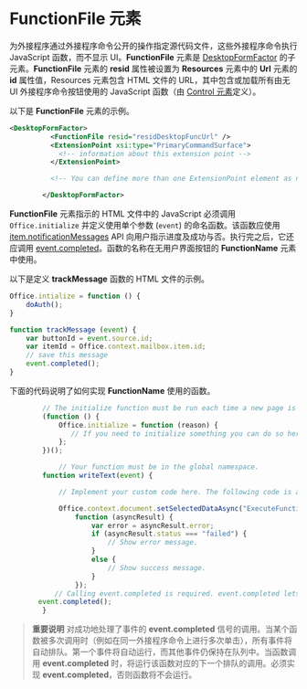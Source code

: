# <a name="functionfile-element"></a>FunctionFile 元素

为外接程序通过外接程序命令公开的操作指定源代码文件，这些外接程序命令执行 JavaScript 函数，而不显示 UI。**FunctionFile** 元素是 [DesktopFormFactor](./desktopformfactor.md) 的子元素。**FunctionFile** 元素的 **resid** 属性被设置为 **Resources** 元素中的 **Url** 元素的 **id** 属性值，Resources 元素包含 HTML 文件的 URL，其中包含或加载所有由无 UI 外接程序命令按钮使用的 JavaScript 函数（由 [Control 元素](control.md)定义）。

以下是 **FunctionFile** 元素的示例。


```XML
<DesktopFormFactor>
          <FunctionFile resid="residDesktopFuncUrl" />
          <ExtensionPoint xsi:type="PrimaryCommandSurface">
            <!-- information about this extension point -->
          </ExtensionPoint>

          <!-- You can define more than one ExtensionPoint element as needed -->

        </DesktopFormFactor>
```

**FunctionFile** 元素指示的 HTML 文件中的 JavaScript 必须调用 `Office.initialize` 并定义使用单个参数 (`event`) 的命名函数。该函数应使用 [item.notificationMessages](../../reference/outlook/Office.context.mailbox.item.md) API 向用户指示进度及成功与否。执行完之后，它还应调用 [event.completed](../../reference/shared/event.completed.md)。函数的名称在无用户界面按钮的 **FunctionName** 元素中使用。

以下是定义 **trackMessage** 函数的 HTML 文件的示例。

```js
Office.intialize = function () {
    doAuth();
}

function trackMessage (event) {
    var buttonId = event.source.id;    
    var itemId = Office.context.mailbox.item.id;
    // save this message
    event.completed();
}
```

下面的代码说明了如何实现 **FunctionName** 使用的函数。




```js
        // The initialize function must be run each time a new page is loaded.
        (function () {
            Office.initialize = function (reason) {
               // If you need to initialize something you can do so here.
            };
        })();

            // Your function must be in the global namespace.
        function writeText(event) {

            // Implement your custom code here. The following code is a simple example.

            Office.context.document.setSelectedDataAsync("ExecuteFunction works. Button ID=" + event.source.id,
                function (asyncResult) {
                    var error = asyncResult.error;
                    if (asyncResult.status === "failed") {
                        // Show error message.
                    }
                    else {
                        // Show success message.
                    }
                });
           // Calling event.completed is required. event.completed lets the platform know that processing has completed.
       event.completed();
        }
```


 >**重要说明** 对成功地处理了事件的 **event.completed** 信号的调用。当某个函数被多次调用时（例如在同一外接程序命令上进行多次单击），所有事件将自动排队。第一个事件将自动运行，而其他事件仍保持在队列中。当函数调用 **event.completed** 时，将运行该函数对应的下一个排队的调用。必须实现 **event.completed**，否则函数将不会运行。
